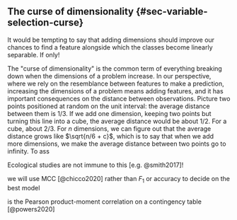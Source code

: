 
## The curse of dimensionality {#sec-variable-selection-curse}

It would be tempting to say that adding dimensions should improve our chances to find a feature alongside which the classes become linearly separable. If only!

The "curse of dimensionality" is the common term of everything breaking down when the dimensions of a problem increase. In our perspective, where we rely on the resemblance between features to make a prediction, increasing the dimensions of a problem means adding features, and it has important consequences on the distance between observations. Picture two points positioned at random on the unit interval: the average distance between them is 1/3. If we add one dimension, keeping two points but turning this line into a cube, the average distance would be about 1/2. For a cube, about 2/3. For $n$ dimensions, we can figure out that the average distance grows like $\sqrt{n/6 + c}$, which is to say that when we add more dimensions, we make the average distance between two points go to infinity. To ass

Ecological studies are not immune to this [e.g. @smith2017]!

we will use MCC [@chicco2020] rather than $F_1$ or accuracy to decide on the best model

is the Pearson product-moment correlation on a contingency table [@powers2020]